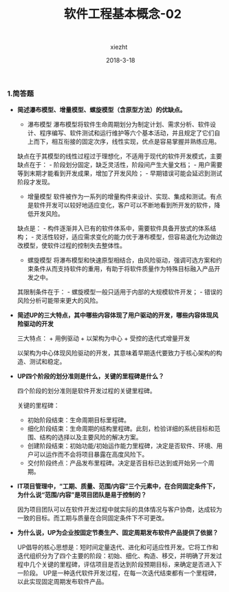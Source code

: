 ﻿---
layout:     post
title:      软件工程基本概念-02
subtitle:   
date:       2018-3-18
author:     xiezht
header-img: 
catalog: true
tags: SystemAnalysis
---

### 1.简答题

* **简述瀑布模型、增量模型、螺旋模型（含原型方法）的优缺点。**

    + 瀑布模型
    瀑布模型将软件生命周期划分为制定计划、需求分析、软件设计、程序编写、软件测试和运行维护等六个基本活动，并且规定了它们自上而下，相互衔接的固定次序，线性实现，优点是容易掌握并熟练应用。

    缺点在于其模型的线性过程过于理想化，不适用于现代的软件开发模式，主要缺点在于：
        -  阶段划分固定，缺乏灵活性，阶段间产生大量文档；
        - 用户需要等到末期才能看到开发成果，增加了开发风险；
        - 早期错误可能会延迟到测试阶段才发现。
    
    + 增量模型
    软件被作为一系列的增量构件来设计、实现、集成和测试。有点是软件开发可以较好地适应变化，客户可以不断地看到所开发的软件，降低开发风险。

    缺点是：
        - 构件逐渐并入已有的软件体系中，需要软件具备开放式的体系结构；
        - 灵活性较好，适应需求变化的能力优于瀑布模型，但容易退化为边做边改模型，使软件过程的控制失去整体性。

    + 螺旋模型
    将瀑布模型和快速原型相结合，由风险驱动，强调可选方案和约束条件从而支持软件的重用，有助于将软件质量作为特殊目标融入产品开发之中。

    其限制条件在于：
        - 螺旋模型一般只适用于内部的大规模软件开发；
        - 错误的风险分析可能带来更大的风险。
   
* **简述UP的三大特点，其中哪些内容体现了用户驱动的开发，哪些内容体现风险驱动的开发**

    三大特点：
        + 用例驱动
        + 以架构为中心
        + 受控的迭代式增量开发

    以架构为中心体现风险驱动的开发，其意味着早期迭代要致力于核心架构的构造、测试和稳定。
    

* **UP四个阶段的划分准则是什么，关键的里程碑是什么？**

    四个阶段的划分准则是软件开发过程的关键里程碑。

    关键的里程碑：
    + 初始阶段结束：生命周期目标里程碑。
    + 细化阶段结束：生命周期的结构里程碑。此刻，检验详细的系统目标和范围、结构的选择以及主要风险的解决方案。 
    + 创建阶段结束：初始功能/初始运作能力里程碑，决定是否软件、环境、用户可以运作而不会将项目暴露在高度风险下。
    + 交付阶段终点：产品发布里程碑。决定是否目标已达到或开始另一个周期。


* **IT项目管理中，“工期、质量、范围/内容”三个元素中，在合同固定条件下，为什么说“范围/内容”是项目团队是易于控制的？**

    因为项目团队可以在软件开发过程中就实际的具体情况与客户协商，达成较为一致的目标。而工期与质量在合同固定条件下不可更改。


* **为什么说，UP为企业按固定节奏生产、固定周期发布软件产品提供了依据？**

    UP倡导的核心思想是：短时间定量迭代、进化和可适应性开发。它将工作和迭代组织分为了四个主要的阶段：初始、细化、构造、移交，并明确了开发过程中几个关键的里程碑，评估项目是否达到阶段预期目标，来确定是否进入下一阶段。
    UP是一种迭代软件开发过程，在每一次迭代结束都有一个里程碑，以此实现固定周期发布软件产品。

    





